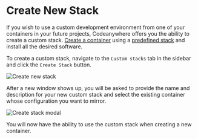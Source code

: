 # Create New Stack

If you wish to use a custom development environment from one of your containers in your future projects, Codeanywhere offers you the ability to create a custom stack. [Create a container](/dashboard/containers/create-new-container) using a [predefined stack](/general/getting-started/which-stack-to-select) and install all the desired software.

To create a custom stack, navigate to the <code>Custom stacks</code> tab in the sidebar and click the <code>Create Stack</code> button.

<p><img src="/images/dashboard/custom-stacks/1.png" alt="Create new stack" class="width-90"/></p>

After a new window shows up, you will be asked to provide the name and description for your new custom stack and select the existing container whose configuration you want to mirror.

<p><img src="/images/dashboard/custom-stacks/2.png" alt="Create stack modal" class="width-90"/></p>

You will now have the ability to use the custom stack when creating a new container.
